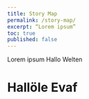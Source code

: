 ```yaml
---
title: Story Map
permalink: /story-map/
excerpt: “Lorem ipsum”
toc: true
published: false
---
```


Lorem ipsum
Hallo Welten

# Hallöle Evaf

